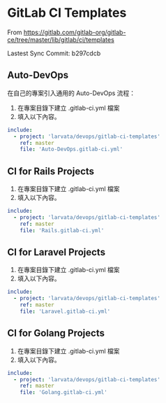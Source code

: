 # GitLab CI Templates

From https://gitlab.com/gitlab-org/gitlab-ce/tree/master/lib/gitlab/ci/templates

Lastest Sync Commit: b297cdcb

## Auto-DevOps

在自己的專案引入通用的 Auto-DevOps 流程：

1. 在專案目錄下建立 .gitlab-ci.yml 檔案
2. 填入以下內容。

```yml
include:
  - project: 'larvata/devops/gitlab-ci-templates'
    ref: master
    file: 'Auto-DevOps.gitlab-ci.yml'
```

## CI for Rails Projects

1. 在專案目錄下建立 .gitlab-ci.yml 檔案
2. 填入以下內容。

```yml
include:
  - project: 'larvata/devops/gitlab-ci-templates'
    ref: master
    file: 'Rails.gitlab-ci.yml'
```

## CI for Laravel Projects

1. 在專案目錄下建立 .gitlab-ci.yml 檔案
2. 填入以下內容。

```yml
include:
  - project: 'larvata/devops/gitlab-ci-templates'
    ref: master
    file: 'Laravel.gitlab-ci.yml'
```

## CI for Golang Projects

1. 在專案目錄下建立 .gitlab-ci.yml 檔案
2. 填入以下內容。

```yml
include:
  - project: 'larvata/devops/gitlab-ci-templates'
    ref: master
    file: 'Golang.gitlab-ci.yml'
```